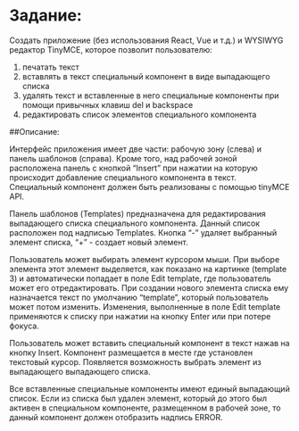 # Задание:

Создать приложение (без использования React, Vue и т.д.) и WYSIWYG редактор TinyMCE, которое позволит пользователю:
1.	печатать текст
2.	вставлять в текст специальный компонент в виде выпадающего списка
3.	удалять текст и вставленные в него специальные компоненты при помощи привычных клавиш del и backspace
4.	редактировать список элементов специального компонента 

##Описание:

Интерфейс приложения имеет две части: рабочую зону (слева) и панель шаблонов (справа). Кроме того, над рабочей зоной расположена панель с кнопкой “Insert” при нажатии на которую происходит добавление специального компонента в текст. Специальный компонент должен быть реализованы с помощью tinyMCE API.

Панель шаблонов (Templates) предназначена для редактирования выпадающего списка специального компонента. Данный список расположен под надписью Templates. Кнопка “-” удаляет выбранный элемент списка, “+” - создает новый элемент. 

Пользователь может выбирать элемент курсором мыши. При выборе элемента этот элемент выделяется, как показано на картинке (template 3) и автоматически попадает в поле Edit template, где пользователь может его отредактировать. При создании нового элемента списка ему назначается текст по умолчанию “template”, который пользователь может потом изменить. Изменения, выполненные в поле Edit template применяются к списку при нажатии на кнопку Enter или при потере фокуса.

Пользователь может вставить специальный компонент  в текст нажав на кнопку Insert. Компонент размещается в месте где установлен текстовый курсор.  Появляется возможность выбрать элемент из выпадающего выпадающего списка. 

Все вставленные специальные компоненты имеют единый выпадающий список.
Если из списка был удален элемент, который до этого был активен в специальном компоненте, размещенном в рабочей зоне, то данный компонент должен отобразить надпись ERROR.
